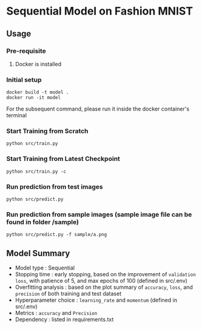 # Sequential Model on Fashion MNIST

## Usage

### Pre-requisite
1. Docker is installed

### Initial setup
```
docker build -t model .
docker run -it model
```
For the subsequent command, please run it inside the docker container's terminal

### Start Training from Scratch
```
python src/train.py
```

### Start Training from Latest Checkpoint
```
python src/train.py -c
```

### Run prediction from test images
```
python src/predict.py
```

### Run prediction from sample images (sample image file can be found in folder /sample)
```
python src/predict.py -f sample/a.png
```

## Model Summary
- Model type : Sequential
- Stopping time : early stopping, based on the improvement of `validation loss`, with patience of 5, and max epochs of 100 (defined in src/.env)
- Overfitting analysis : based on the plot summary of `accuracy`, `loss`, and `precision` of both training and test dataset
- Hyperparameter choice : `learning_rate` and `momentum` (defined in src/.env)
- Metrics : `accuracy` and `Precision`
- Dependency : listed in requirements.txt